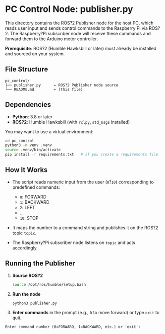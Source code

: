 # PC Control Node: publisher.py

This directory contains the ROS?2 Publisher node for the host PC, which reads user input and sends control commands to the Raspberry Pi via ROS?2. The Raspberry?Pi subscriber node will receive these commands and forward them to the Arduino motor controller.

**Prerequisite**: ROS?2 (Humble Hawksbill or later) must already be installed and sourced on your system.

## File Structure

```
pc_control/
├── publisher.py      ← ROS?2 Publisher node source
└── README.md         ← (this file)
```

## Dependencies

* **Python**: 3.8 or later
* **ROS?2**: Humble Hawksbill (with `rclpy`, `std_msgs` installed)

You may want to use a virtual environment:

```bash
cd pc_control
python3 -m venv .venv
source .venv/bin/activate
pip install -r requirements.txt   # if you create a requirements file
```

## How It Works

* The script reads numeric input from the user (`0`?`10`) corresponding to predefined commands:

  * `0`: FORWARD
  * `1`: BACKWARD
  * `2`: LEFT
  * …
  * `10`: STOP
* It maps the number to a command string and publishes it on the ROS?2 topic `topic`.
* The Raspberry?Pi subscriber node listens on `topic` and acts accordingly.

## Running the Publisher

1. **Source ROS?2**

   ```bash
   source /opt/ros/humble/setup.bash
   ```
2. **Run the node**

   ```bash
   python3 publisher.py
   ```
3. **Enter commands** in the prompt (e.g., `0` to move forward) or type `exit` to quit.

```text
Enter command number (0=FORWARD, 1=BACKWARD, etc.) or 'exit':
```
